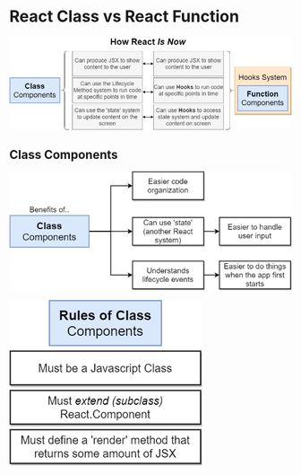# React Class vs React Function

![ClassVsFunc](img/react/classVsFunc.png)

## Class Components

![ClassBenefits](img/react/class.png)

![ClassRules](img/react/classRules.png)
